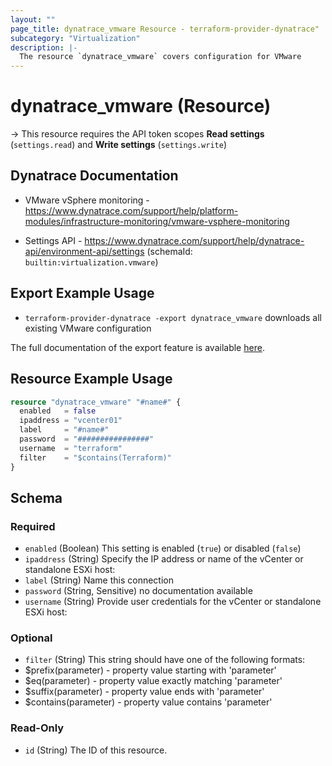 ```yaml
---
layout: ""
page_title: dynatrace_vmware Resource - terraform-provider-dynatrace"
subcategory: "Virtualization"
description: |-
  The resource `dynatrace_vmware` covers configuration for VMware
---
```


# dynatrace_vmware (Resource)

-> This resource requires the API token scopes **Read settings** (`settings.read`) and **Write settings** (`settings.write`)

## Dynatrace Documentation

- VMware vSphere monitoring - https://www.dynatrace.com/support/help/platform-modules/infrastructure-monitoring/vmware-vsphere-monitoring

- Settings API - https://www.dynatrace.com/support/help/dynatrace-api/environment-api/settings (schemaId: `builtin:virtualization.vmware`)

## Export Example Usage

- `terraform-provider-dynatrace -export dynatrace_vmware` downloads all existing VMware configuration

The full documentation of the export feature is available [here](https://dt-url.net/h203qmc).

## Resource Example Usage

```terraform
resource "dynatrace_vmware" "#name#" {
  enabled   = false
  ipaddress = "vcenter01"
  label     = "#name#"
  password  = "################"
  username  = "terraform"
  filter    = "$contains(Terraform)"
}
```

<!-- schema generated by tfplugindocs -->
## Schema

### Required

- `enabled` (Boolean) This setting is enabled (`true`) or disabled (`false`)
- `ipaddress` (String) Specify the IP address or name of the vCenter or standalone ESXi host:
- `label` (String) Name this connection
- `password` (String, Sensitive) no documentation available
- `username` (String) Provide user credentials for the vCenter or standalone ESXi host:

### Optional

- `filter` (String) This string should have one of the following formats:
- $prefix(parameter) - property value starting with 'parameter'
- $eq(parameter) - property value exactly matching 'parameter'
- $suffix(parameter) - property value ends with 'parameter'
- $contains(parameter) - property value contains 'parameter'

### Read-Only

- `id` (String) The ID of this resource.
 